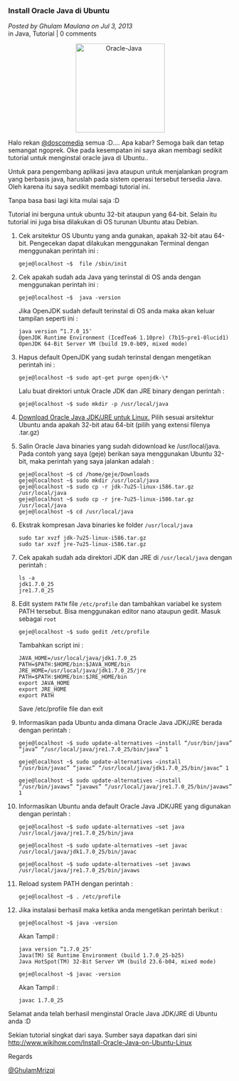 ### **Install Oracle Java di Ubuntu**
_Posted by Ghulam Maulana on Jul 3, 2013_
<br>
in Java, Tutorial | 0 comments	

<p align="center">
	<img src="./posts/2013-07-03-install-oracle-java-di-ubuntu/Oracle-Java.jpg" height="200px" alt="Oracle-Java">
</p> 

Halo rekan [@doscomedia](https://twitter.com/doscomedia) semua :D….
Apa kabar? Semoga baik dan tetap semangat ngoprek.
Oke pada kesempatan ini saya akan membagi sedikit tutorial untuk menginstal oracle java di Ubuntu..

Untuk para pengembang aplikasi java ataupun untuk menjalankan program yang berbasis java, haruslah pada sistem operasi tersebut tersedia Java. Oleh karena itu saya sedikit membagi tutorial ini.

Tanpa basa basi lagi kita mulai saja :D

Tutorial ini berguna untuk ubuntu 32-bit ataupun yang 64-bit. Selain itu tutorial ini juga bisa dilakukan di OS turunan Ubuntu atau Debian.

1. Cek arsitektur OS Ubuntu yang anda gunakan, apakah 32-bit atau 64-bit. Pengecekan dapat dilakukan menggunakan Terminal dengan menggunakan perintah ini :
    <br>
    ```
    geje@localhost ~$  file /sbin/init
    ```

2. Cek apakah sudah ada Java yang terinstal di OS anda dengan menggunakan perintah ini :
    <br>
    ```
    geje@localhost ~$  java -version
    ```
    Jika OpenJDK sudah default terinstal di OS anda maka akan keluar tampilan seperti ini :
    ```
    java version “1.7.0_15″
    OpenJDK Runtime Environment (IcedTea6 1.10pre) (7b15~pre1-0lucid1)
    OpenJDK 64-Bit Server VM (build 19.0-b09, mixed mode)
    ```

3. Hapus default OpenJDK yang sudah terinstal dengan mengetikan perintah ini :
    <br>
    ```
    geje@localhost ~$ sudo apt-get purge openjdk-\*
    ```
    Lalu buat direktori untuk Oracle JDK dan JRE binary dengan perintah :
    ```
    geje@localhost ~$ sudo mkdir -p /usr/local/java
    ```

4. [Download Oracle Java JDK/JRE untuk Linux.](http://www.oracle.com/technetwork/java/javase/downloads/index.html) Pilih sesuai arsitektur Ubuntu anda apakah 32-bit atau 64-bit (pilih yang extensi filenya .tar.gz)

5. Salin Oracle Java binaries yang sudah didownload ke /usr/local/java. Pada contoh yang saya (geje) berikan saya menggunakan Ubuntu 32-bit, maka perintah yang saya jalankan adalah :
    <br>
    ```
    geje@localhost ~$ cd /home/geje/Downloads
    geje@localhost ~$ sudo mkdir /usr/local/java
    geje@localhost ~$ sudo cp -r jdk-7u25-linux-i586.tar.gz /usr/local/java
    geje@localhost ~$ sudo cp -r jre-7u25-linux-i586.tar.gz /usr/local/java
    geje@localhost ~$ cd /usr/local/java
    ```

6. Ekstrak kompresan Java binaries ke folder `/usr/local/java`
    ```
    sudo tar xvzf jdk-7u25-linux-i586.tar.gz
    sudo tar xvzf jre-7u25-linux-i586.tar.gz
    ```

7. Cek apakah sudah ada direktori JDK dan JRE di `/usr/local/java`  dengan perintah :
    ```
    ls -a
    jdk1.7.0_25
    jre1.7.0_25
    ```

8. Edit system `PATH` file `/etc/profile` dan tambahkan variabel ke system PATH tersebut. Bisa menggunakan editor nano ataupun gedit. Masuk sebagai `root`
    <br>
    ```
    geje@localhost ~$ sudo gedit /etc/profile
    ```
    Tambahkan script ini :
    ```
    JAVA_HOME=/usr/local/java/jdk1.7.0_25
    PATH=$PATH:$HOME/bin:$JAVA_HOME/bin
    JRE_HOME=/usr/local/java/jdk1.7.0_25/jre
    PATH=$PATH:$HOME/bin:$JRE_HOME/bin
    export JAVA_HOME
    export JRE_HOME
    export PATH
    ```
    Save /etc/profile file dan exit

9. Informasikan pada Ubuntu anda dimana Oracle Java JDK/JRE berada dengan perintah :
    <br>
    ```
    geje@localhost ~$ sudo update-alternatives –install “/usr/bin/java” “java” “/usr/local/java/jre1.7.0_25/bin/java” 1

    geje@localhost ~$ sudo update-alternatives –install “/usr/bin/javac” “javac” “/usr/local/java/jdk1.7.0_25/bin/javac” 1

    geje@localhost ~$ sudo update-alternatives –install “/usr/bin/javaws” “javaws” “/usr/local/java/jre1.7.0_25/bin/javaws” 1
    ```

10. Informasikan Ubuntu anda default Oracle Java JDK/JRE yang digunakan dengan perintah :
    <br>
    ```
    geje@localhost ~$ sudo update-alternatives –set java /usr/local/java/jre1.7.0_25/bin/java

    geje@localhost ~$ sudo update-alternatives –set javac /usr/local/java/jdk1.7.0_25/bin/javac

    geje@localhost ~$ sudo update-alternatives –set javaws /usr/local/java/jre1.7.0_25/bin/javaws
    ```

11. Reload system PATH dengan perintah :
    <br>
    ```
    geje@localhost ~$ . /etc/profile
    ```

12. Jika instalasi berhasil maka ketika anda mengetikan perintah berikut :
    <br>
    ```
    geje@localhost ~$ java -version
    ```

    Akan Tampil :
    ```
    java version “1.7.0_25″
    Java(TM) SE Runtime Environment (build 1.7.0_25-b25)
    Java HotSpot(TM) 32-Bit Server VM (build 23.6-b04, mixed mode)
    ```
    ```
    geje@localhost ~$ javac -version
    ```
    Akan Tampil :
    ```
    javac 1.7.0_25
    ```

Selamat anda telah berhasil menginstal Oracle Java JDK/JRE di Ubuntu anda :D

Sekian tutorial singkat dari saya. Sumber saya dapatkan dari sini <http://www.wikihow.com/Install-Oracle-Java-on-Ubuntu-Linux>

Regards

[@GhulamMrizqi](http://twitter.com/GhulamMrizqi)